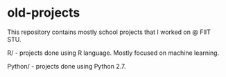 # old-projects
This repository contains mostly school projects that I worked on @ FIIT STU. 

R/ - projects done using R language. Mostly focused on machine learning.

Python/ - projects done using Python 2.7.
